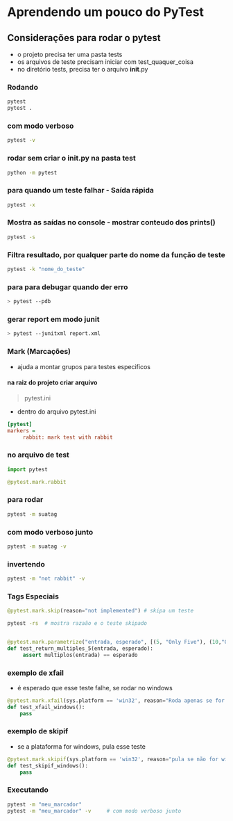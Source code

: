 # Aprendendo um pouco do PyTest

## Considerações para rodar o pytest

- o projeto precisa ter uma pasta tests
- os arquivos de teste precisam iniciar com test_quaquer_coisa
- no diretório tests, precisa ter o arquivo **init**.py

### Rodando

```python
pytest
pytest .
```

### com modo verboso

```bash
pytest -v
```

### rodar sem criar o **init**.py na pasta test

```bash
python -m pytest
```

### para quando um teste falhar - Saída rápida

```bash
pytest -x
```

### Mostra as saídas no console - mostrar conteudo dos prints()

```bash
pytest -s
```

### Filtra resultado, por qualquer parte do nome da função de teste

```bash
pytest -k "nome_do_teste"
```

### para para debugar quando der erro

```bash
> pytest --pdb
```

### gerar report em modo junit

```bash
> pytest --junitxml report.xml
```

### Mark (Marcações)

- ajuda a montar grupos para testes especificos

#### na raiz do projeto criar arquivo

> pytest.ini

- dentro do arquivo pytest.ini

```ini
[pytest]
markers =
     rabbit: mark test with rabbit
```

### no arquivo de test

```python
import pytest

@pytest.mark.rabbit
```

### para rodar

```bash
pytest -m suatag
```

### com modo verboso junto

```bash
pytest -m suatag -v
```

### invertendo

```bash
pytest -m "not rabbit" -v
```

### Tags Especiais

```python
@pytest.mark.skip(reason="not implemented") # skipa um teste
```

```bash
pytest -rs  # mostra razaão e o teste skipado
```

```python

@pytest.mark.parametrize("entrada, esperado", [(5, "Only Five"), (10,"Only Five"), (15, "Three and Five"), (20,"Only Five"), (25,"Only Five")])
def test_return_multiples_5(entrada, esperado):
     assert multiplos(entrada) == esperado
```

### exemplo de xfail

- é esperado que esse teste falhe, se rodar no windows

```python
@pytest.mark.xfail(sys.platform == 'win32', reason="Roda apenas se for windows")
def test_xfail_windows():
    pass
```

### exemplo de skipif

- se a plataforma for windows, pula esse teste

```python
@pytest.mark.skipif(sys.platform == 'win32', reason="pula se não for windows")
def test_skipif_windows():
    pass

```

### Executando

```bash
pytest -m "meu_marcador"
pytest -m "meu_marcador" -v     # com modo verboso junto
```
